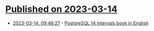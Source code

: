 # [Published on 2023-03-14](index.md)

* [2023-03-14, 09:46:27](https://lobste.rs/s/yxoo7m/postgresql_14_internals_book_english) - [PostgreSQL 14 Internals book in English](https://postgrespro.com/blog/pgsql/5969985)
